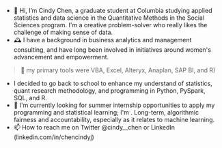 - 👋 Hi, I’m Cindy Chen, a graduate student at Columbia studying applied statistics and data science in the Quantitative Methods in the Social Sciences program.  I'm a creative problem-solver who really likes the challenge of making sense of data.
- 🕰️ I have a background in business analytics and management consulting, and have long been involved in initiatives around women's advancement and empowerment.
> :hammer: my primary tools were VBA, Excel, Alteryx, Anaplan, SAP BI, and R)
- I decided to go back to school to enhance my understand of statistics, quant research methodology, and programming in Python, PySpark, SQL, and R.
- 👀 I'm currently looking for summer internship opportunities to apply my programming and statistical learning; I'm . Long-term,  algorithmic fairness and accountability, especially as it relates to machine learning.
- 📫 How to reach me on Twitter @cindy__chen or LinkedIn (linkedin.com/in/chencindyj)

<!---
chencindyj/chencindyj is a ✨ special ✨ repository because its `README.md` (this file) appears on your GitHub profile.
You can click the Preview link to take a look at your changes.
--->
